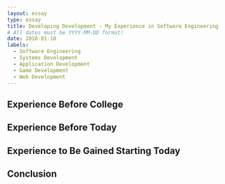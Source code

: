 ```yaml
---
layout: essay
type: essay
title: Developing Development - My Experience in Software Engineering
# All dates must be YYYY-MM-DD format!
date: 2018-01-18
labels:
  - Software Engineering
  - Systems Development
  - Application Development
  - Game Development
  - Web Development
---
```


## Experience Before College



## Experience Before Today



## Experience to Be Gained Starting Today



## Conclusion

